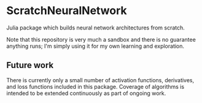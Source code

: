 # ScratchNeuralNetwork

Julia package which builds neural network architectures from scratch.

Note that this repository is very much a sandbox and there is no guarantee anything runs; I'm simply using it for my own learning and exploration.

## Future work

There is currently only a small number of activation functions, derivatives, and loss functions included in this package. Coverage of algorithms is intended to be extended continuously as part of ongoing work.